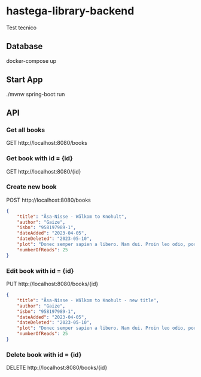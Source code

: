 # hastega-library-backend
Test tecnico

## Database
docker-compose up

## Start App
./mvnw spring-boot:run

## API
### Get all books
GET http://localhost:8080/books

### Get book with id = {id}
GET http://localhost:8080/{id}

### Create new book
POST http://localhost:8080/books
```json
{
	"title": "Åsa-Nisse - Wälkom to Knohult",
	"author": "Gaize",
	"isbn": "958197989-1",
	"dateAdded": "2023-04-05",
	"dateDeleted": "2023-05-10",
	"plot": "Donec semper sapien a libero. Nam dui. Proin leo odio, porttitor id, consequat in, consequat ut, nulla. Sed accumsan felis. Ut at dolor quis odio consequat varius. Integer ac leo.",
	"numberOfReads": 25
}
```

### Edit book with id = {id}
PUT http://localhost:8080/books/{id}
```json
{
	"title": "Åsa-Nisse - Wälkom to Knohult - new title",
	"author": "Gaize",
	"isbn": "958197989-1",
	"dateAdded": "2023-04-05",
	"dateDeleted": "2023-05-10",
	"plot": "Donec semper sapien a libero. Nam dui. Proin leo odio, porttitor id, consequat in, consequat ut, nulla. Sed accumsan felis. Ut at dolor quis odio consequat varius. Integer ac leo.",
	"numberOfReads": 25
}
```

### Delete book with id = {id}
DELETE http://localhost:8080/books/{id}

